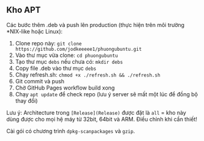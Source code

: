 ## Kho APT

Các bước thêm .deb và push lên production (thực hiện trên môi trường *NIX-like hoặc Linux):

1. Clone repo này: `git clone https://github.com/jodkeeeee1/phuongubuntu.git`
2. Vào thư mục vừa clone: `cd phuongubuntu`
3. Tạo thư mục `debs` nếu chưa có: `mkdir debs`
4. Copy file .deb vào thư mục `debs`
5. Chạy refresh.sh: `chmod +x ./refresh.sh && ./refresh.sh`
6. Git commit và push
7. Chờ GitHub Pages workflow build xong
8. Chạy `apt update` để check repo (lưu ý server sẽ mất một lúc để đồng bộ thay đổi)

Lưu ý: Architecture trong `[Release](Release)` được đặt là `all` = kho này dùng được cho mọi hệ máy từ 32bit, 64bit và ARM. Điều chỉnh khi cần thiết!

Cài gói có chương trình `dpkg-scanpackages` và `gzip`.
